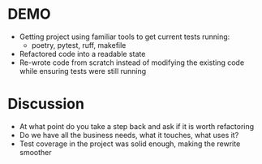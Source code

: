 # DEMO

- Getting project using familiar tools to get current tests running:
  - poetry, pytest, ruff, makefile
- Refactored code into a readable state
- Re-wrote code from scratch instead of modifying the existing code while ensuring tests were still running

# Discussion

- At what point do you take a step back and ask if it is worth refactoring
- Do we have all the business needs, what it touches, what uses it?
- Test coverage in the project was solid enough, making the rewrite smoother
